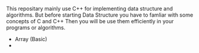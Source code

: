 This repositary mainly use C++ for implementing data structure and algorithms. But before starting Data Structure you have to famliar with some concepts of C and C++ Then you will be use them efficiently in your programs or algorithms.

* Array (Basic)
* 
